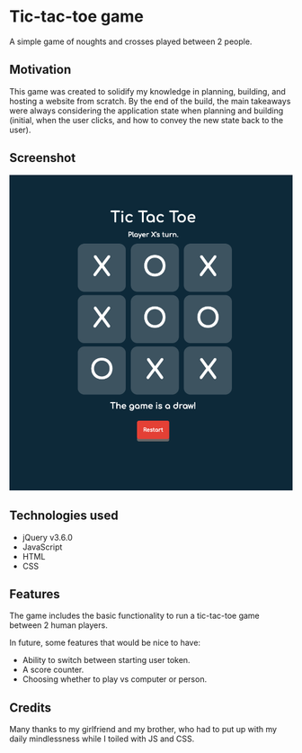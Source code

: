 # Tic-tac-toe game
A simple game of noughts and crosses played between 2 people.

## Motivation
This game was created to solidify my knowledge in planning, building, and hosting a website from scratch. By the end of the build, the main takeaways were always considering the application state when planning and building (initial, when the user clicks, and how to convey the new state back to the user).

## Screenshot
![Tic tac toe](/images/screenshot.png)

## Technologies used
* jQuery v3.6.0
* JavaScript
* HTML
* CSS

## Features
The game includes the basic functionality to run a tic-tac-toe game between 2 human players. 

In future, some features that would be nice to have:
* Ability to switch between starting user token.
* A score counter.
* Choosing whether to play vs computer or person.

## Credits
Many thanks to my girlfriend and my brother, who had to put up with my daily mindlessness while I toiled with JS and CSS.

